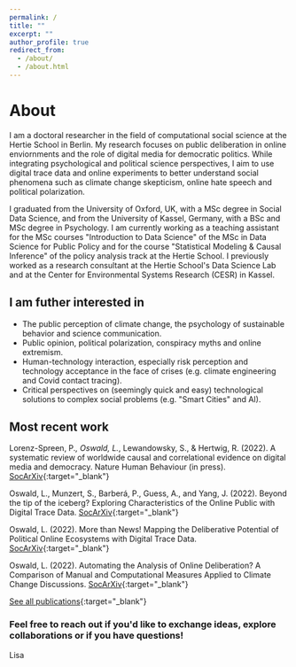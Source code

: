 ```yaml
---
permalink: /
title: ""
excerpt: ""
author_profile: true
redirect_from: 
  - /about/
  - /about.html
---
```

# About

I am a doctoral researcher in the field of computational social science at the Hertie School in Berlin. My research focuses on public deliberation in online enviornments and the role of digital media for democratic politics. While integrating psychological and political science perspectives, I aim to use digital trace data and online experiments to better understand social phenomena such as climate change skepticism, online hate speech and political polarization. 

I graduated from the University of Oxford, UK, with a MSc degree in Social Data Science, and from the University of Kassel, Germany, with a BSc and MSc degree in Psychology. I am currently working as a teaching assistant for the MSc courses "Introduction to Data Science" of the MSc in Data Science for Public Policy and for the course "Statistical Modeling & Causal Inference" of the policy analysis track at the Hertie School. I previously worked as a research consultant at the Hertie School's Data Science Lab and at the Center for Environmental Systems Research (CESR) in Kassel.

## I am futher interested in 
* The public perception of climate change, the psychology of sustainable behavior and science communication. 
* Public opinion, political polarization, conspiracy myths and online extremism.  
* Human-technology interaction, especially risk perception and technology acceptance in the face of crises (e.g. climate engineering and Covid contact tracing). 
* Critical perspectives on (seemingly quick and easy) technological solutions to complex social problems (e.g. "Smart Cities" and AI).

## Most recent work

Lorenz-Spreen, P.*, Oswald, L.*, Lewandowsky, S., & Hertwig, R. (2022). A systematic review of worldwide causal and correlational evidence on digital media and democracy. Nature Human Behaviour (in press). [SocArXiv](https://osf.io/preprints/socarxiv/p3z9v){:target="_blank"} 

Oswald, L., Munzert, S., Barberá, P., Guess, A., and Yang, J. (2022). Beyond the tip of the iceberg? Exploring Characteristics of the Online Public with Digital Trace Data.  [SocArXiv](https://osf.io/preprints/socarxiv/yfmzh/){:target="_blank"}

Oswald, L. (2022). More than News! Mapping the Deliberative Potential of Political Online Ecosystems with Digital Trace Data. [SocArXiv](https://osf.io/preprints/socarxiv/68udg/){:target="_blank"}

Oswald, L. (2022). Automating the Analysis of Online Deliberation? A Comparison of Manual and Computational Measures Applied to Climate Change Discussions. [SocArXiv](https://doi.org/10.31235/osf.io/qmzwx){:target="_blank"}

[See all publications](https://lfoswald.github.io/publication/){:target="_blank"}

### Feel free to reach out if you'd like to exchange ideas, explore collaborations or if you have questions!  
Lisa
